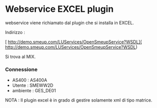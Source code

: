 # Webservice EXCEL plugin

webservice viene richiamato dal plugin che si installa in EXCEL.

Indirizzo : 

[ http://demo.smeup.com/LUServices/OpenSmeupService?WSDL]( http://demo.smeup.com/LUServices/OpenSmeupService?WSDL)

Si trova al MIX.

### Connessione

 - AS400 :  AS400A
 - Utente :  SMEWW2D
 - ambiente :  GES_DE01


NOTA :  Il plugin excel è in grado di gestire solamente xml di tipo matrice.

